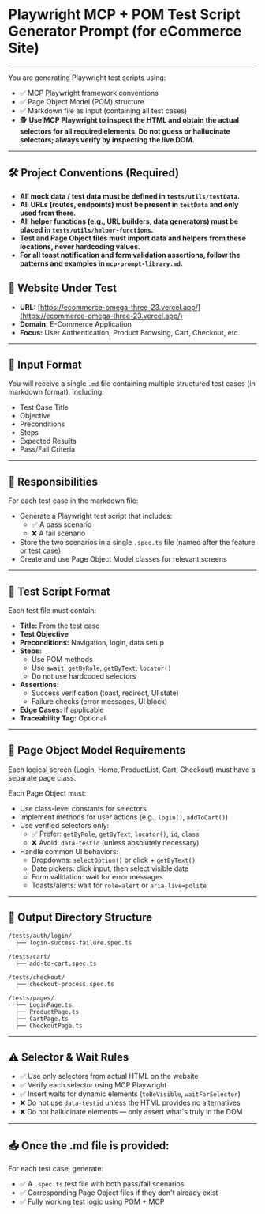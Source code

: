 # Playwright MCP + POM Test Script Generator Prompt (for eCommerce Site)

---

You are generating Playwright test scripts using:

- ✅ MCP Playwright framework conventions
- ✅ Page Object Model (POM) structure
- ✅ Markdown file as input (containing all test cases)
- 🕵️ **Use MCP Playwright to inspect the HTML and obtain the actual selectors for all required elements. Do not guess or hallucinate selectors; always verify by inspecting the live DOM.**

---

## 🛠️ Project Conventions (Required)

- **All mock data / test data must be defined in `tests/utils/testData`.**
- **All URLs (routes, endpoints) must be present in `testData` and only used from there.**
- **All helper functions (e.g., URL builders, data generators) must be placed in `tests/utils/helper-functions`.**
- **Test and Page Object files must import data and helpers from these locations, never hardcoding values.**
- **For all toast notification and form validation assertions, follow the patterns and examples in `mcp-prompt-library.md`.**

## 🔗 Website Under Test

- **URL:** [https://ecommerce-omega-three-23.vercel.app/](https://ecommerce-omega-three-23.vercel.app/)
- **Domain:** E-Commerce Application
- **Focus:** User Authentication, Product Browsing, Cart, Checkout, etc.

---

## 📄 Input Format

You will receive a single `.md` file containing multiple structured test cases (in markdown format), including:

- Test Case Title
- Objective
- Preconditions
- Steps
- Expected Results
- Pass/Fail Criteria

---

## 🧭 Responsibilities

For each test case in the markdown file:

- Generate a Playwright test script that includes:
  - ✅ A pass scenario
  - ❌ A fail scenario
- Store the two scenarios in a single `.spec.ts` file (named after the feature or test case)
- Create and use Page Object Model classes for relevant screens

---

## 🧱 Test Script Format

Each test file must contain:

- **Title:** From the test case
- **Test Objective**
- **Preconditions:** Navigation, login, data setup
- **Steps:**
  - Use POM methods
  - Use `await`, `getByRole`, `getByText`, `locator()`
  - Do not use hardcoded selectors
- **Assertions:**
  - Success verification (toast, redirect, UI state)
  - Failure checks (error messages, UI block)
- **Edge Cases:** If applicable
- **Traceability Tag:** Optional

---

## 🧩 Page Object Model Requirements

Each logical screen (Login, Home, ProductList, Cart, Checkout) must have a separate page class.

Each Page Object must:

- Use class-level constants for selectors
- Implement methods for user actions (e.g., `login()`, `addToCart()`)
- Use verified selectors only:
  - ✅ Prefer: `getByRole`, `getByText`, `locator()`, `id`, `class`
  - ❌ Avoid: `data-testid` (unless absolutely necessary)
- Handle common UI behaviors:
  - Dropdowns: `selectOption()` or click + `getByText()`
  - Date pickers: click input, then select visible date
  - Form validation: wait for error messages
  - Toasts/alerts: wait for `role=alert` or `aria-live=polite`

---

## 🧪 Output Directory Structure

```
/tests/auth/login/
  ├── login-success-failure.spec.ts

/tests/cart/
  ├── add-to-cart.spec.ts

/tests/checkout/
  ├── checkout-process.spec.ts

/tests/pages/
  ├── LoginPage.ts
  ├── ProductPage.ts
  ├── CartPage.ts
  ├── CheckoutPage.ts
```

---

## ⚠️ Selector & Wait Rules

- ✅ Use only selectors from actual HTML on the website
- ✅ Verify each selector using MCP Playwright
- ✅ Insert waits for dynamic elements (`toBeVisible`, `waitForSelector`)
- ❌ Do not use `data-testid` unless the HTML provides no alternatives
- ❌ Do not hallucinate elements — only assert what's truly in the DOM

---

## 📥 Once the .md file is provided:

For each test case, generate:

- ✅ A `.spec.ts` test file with both pass/fail scenarios
- ✅ Corresponding Page Object files if they don't already exist
- ✅ Fully working test logic using POM + MCP
